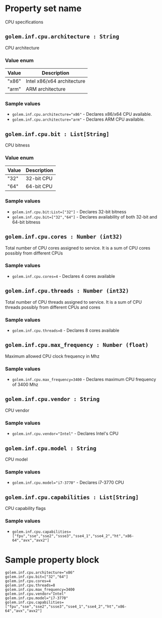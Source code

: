 # Property set name
CPU specifications

## `golem.inf.cpu.architecture : String`
CPU architecture
### Value enum
|Value| Description |
|---|---|
|"x86"|Intel x86/x64 architecture|
|"arm"|ARM architecture|
### Sample values
* `golem.inf.cpu.architecture="x86"` - Declares x86/x64 CPU available.
* `golem.inf.cpu.architecture="arm"` - Declares ARM CPU available.


## `golem.inf.cpu.bit : List[String]`
CPU bitness
### Value enum
|Value| Description |
|---|---|
|"32"|32-bit CPU|
|"64"|64-bit CPU|
### Sample values
* `golem.inf.cpu.bit:List=["32"]` - Declares 32-bit bitness
* `golem.inf.cpu.bit=["32","64"]` - Declares availability of both 32-bit and 64-bit bitness


## `golem.inf.cpu.cores : Number (int32)`
Total number of CPU cores assigned to service. It is a sum of CPU cores possibly from different CPUs
### Sample values
* `golem.inf.cpu.cores=4` - Declares 4 cores available


## `golem.inf.cpu.threads : Number (int32)`
Total number of CPU threads assigned to service. It is a sum of CPU threads possibly from different CPUs and cores
### Sample values
* `golem.inf.cpu.threads=8` - Declares 8 cores available


## `golem.inf.cpu.max_frequency : Number (float)`
Maximum allowed CPU clock frequency in Mhz
### Sample values
* `golem.inf.cpu.max_frequency=3400` - Declares maximum CPU frequency of 3400 Mhz 


## `golem.inf.cpu.vendor : String`
CPU vendor
### Sample values
* `golem.inf.cpu.vendor="Intel"` - Declares Intel's CPU 

## `golem.inf.cpu.model : String`
CPU model
### Sample values
* `golem.inf.cpu.model="i7-3770"` - Declares i7-3770 CPU

## `golem.inf.cpu.capabilities : List[String]`
CPU capability flags 
### Sample values
* `golem.inf.cpu.capabilities=["fpu","sse","sse2","ssse3","sse4_1","sse4_2","ht","x86-64","avx","avx2"]`

# Sample property block
```
golem.inf.cpu.architecture="x86"
golem.inf.cpu.bit=["32","64"]
golem.inf.cpu.cores=4
golem.inf.cpu.threads=8
golem.inf.cpu.max_frequency=3400
golem.inf.cpu.vendor="Intel"
golem.inf.cpu.model="i7-3770"
golem.inf.cpu.capabilities=["fpu","sse","sse2","ssse3","sse4_1","sse4_2","ht","x86-64","avx","avx2"]

```